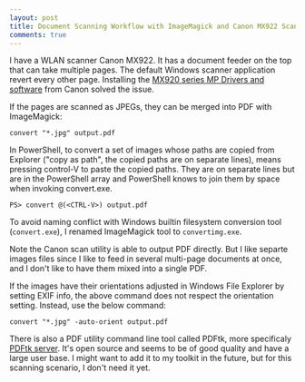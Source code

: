 ```yaml
---
layout: post
title: Document Scanning Workflow with ImageMagick and Canon MX922 Scanner
comments: true
---
```


I have a WLAN scanner Canon MX922. It has a document feeder on the top that can take multiple pages. The default Windows scanner application 
revert every other page. Installing the [MX920 series MP Drivers and software][driver] from Canon solved the issue.

If the pages are scanned as JPEGs, they can be merged into PDF with ImageMagick:

    convert "*.jpg" output.pdf

In PowerShell, to convert a set of images whose paths are copied from Explorer ("copy as path", the copied paths are on separate lines), <CTRL-V> means pressing control-V to paste the copied paths. They are on separate lines but are in the PowerShell array and PowerShell knows to join them by space when invoking convert.exe.

    PS> convert @(<CTRL-V>) output.pdf

To avoid naming conflict with Windows builtin filesystem conversion tool (`convert.exe`), I renamed ImageMagick tool to `convertimg.exe`.

Note the Canon scan utility is able to output PDF directly. But I like separte images files since I like to feed in several multi-page
documents at once, and I don't like to have them mixed into a single PDF.

If the images have their orientations adjusted in Windows File Explorer by setting EXIF info, the above command does not respect the 
orientation setting. Instead, use the below command:

    convert "*.jpg" -auto-orient output.pdf
    
There is also a PDF utility command line tool called PDFtk, more specificaly [PDFtk server][PDFtkServer]. It's open source and seems to be of good quality
and have a large user base. I might want to add it to my toolkit in the future, but for this scanning scenario, I don't need it yet.

[driver]: https://www.usa.canon.com/internet/portal/us/home/support/details/printers/inkjet-multifunction/mx-series-inkjet/mx922
[PDFtkServer]: https://www.pdflabs.com/tools/pdftk-server/
